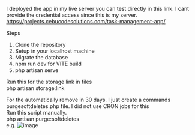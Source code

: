 I deployed the app in my live server
you can test directly in this link. I cant provide the credential access since this is my server.
https://projects.cebucodesolutions.com/task-management-app/


Steps
1. Clone the repository
2. Setup in your localhost machine
3. Migrate the database
4. npm run dev for VITE build
5. php artisan serve

Run this for the storage link in files
<br>
php artisan storage:link 

For the automatically remove in 30 days. I just create a commands purgesoftdeletes.php file. I did not use CRON jobs for this
<br>
Run this script manually. 
<br>
php artisan purge:softdeletes
<br>
e.g.
![image](https://github.com/mackymiro/task-management-app/assets/16445177/71c979b0-338b-42bc-b81a-75a8fb990ed5)



